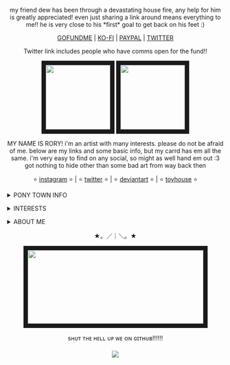 <p align="center">
my friend dew has been through a devastating house fire, any help for him is greatly appreciated! even just sharing a link around means everything to me!! he is very close to his *first* goal to get back on his feet :)
</p>
<p align="center">
<a href="https://www.gofundme.com/f/help-dew-rebuild-after-devastating-fire">GOFUNDME</a> | <a href="https://ko-fi.com/dewdroppedz">KO-FI</a> | <a href="https://www.paypal.com/paypalme/LeonRizik">PAYPAL</a> | <a href="https://x.com/seriialkiillerr/status/1836259838831030673">TWITTER</a>
</p>
<p align="center">
Twitter link includes people who have comms open for the fund!!
</p>

<p align="center">
<a title="CHELSEA'S TOYHOUSE" href=https://toyhou.se/15550084.chelsea><img src="https://file.garden/Zdu77rwq23DtX9qX/pony-town-really%20weird%20cat-boop-blinking-padded-4x%20(2).gif" width="150" height="150" border="10"/ ></a>
<a title="SAWYER'S TOYHOUSE" href=https://toyhou.se/19381992.sawyer><img src="https://file.garden/Zdu77rwq23DtX9qX/pony-town-%F0%9F%8C%A0%20af_%20nojoki-boop-blinking-padded-toy104-4x.gif" width="150" height="150" border="10"/ ></a>
<p align="center">
MY NAME IS RORY! i'm an artist with many interests. please do not be afraid of me. below are my links and some basic info, but my carrd has em all the same. i'm very easy to find on any social, so might as well hand em out :3 got nothing to hide other than some bad art from way back then
</p>
<p align="center">
⭐ <a href="https://www.instagram.com/no.joki/">instagram</a> ⭐ | ⭐ <a href="https://x.com/no_joki">twitter</a></font> ⭐ | ⭐ <a href="https://www.deviantart.com/nojoki">deviantart</a></font> ⭐ | ⭐ <a href="https://toyhou.se/nojoki">toyhouse</a></font> ⭐ 

<p align="center"><details>
  <summary><b></b>PONY TOWN INFO</b></summary>
HELLO!!!! I'm usually running around on ponytown alone or with <a href="https://github.com/windch1mes">chime</a>/<a href="https://github.com/MouthHole">liv</a>/<a href="https://github.com/grubberglubber">dumaya</a> or sitting justtt slightly under spawn on 18+! i like to do bits and i accidentally end up roleplaying 90% of the time, which happens to usually be as a monkey, even though i am terrified of them. anyway this stuff is lighthearted and probably the stupidest shit ever
</p>
i really enjoy talking to people on PT, please don't be frightened by me or friends!!! i will only struggle if i can't meet your energy HAHA
</p>
  basic stuff like c+h is cool! i'm A-OKAY with inspiration from my ponies but please don't go out and fully copy OCs. not like i'm gonna hunt you down but Man will i be confused. cause why you got my guy in your hooves
</p>
  on the Heavier side, i will block easily if you're sexual often, straightup mean, or argue a lot in public chat. they're never too personal, if at all, but i don't wish to see stuff like this while playing. sometimes these blocks are just me being mildly uncomfortable with the topic or tone and mean nothing else. although social, i'm very picky with those i'll go up to on my own.
</p>
    other than all that, i don't take PT too seriously! it's just another chatroom online! i'm on often as i'm phsyically disabled/chronically ill and value talking to people outside of my usual circle, so feel free to say hi :) i've got much to say. Most of the time atleast..
</p>
  <p align="center">
<a title="eeny"><img src="https://file.garden/Zdu77rwq23DtX9qX/eeny2">  <a title="barayas"><img src="https://file.garden/Zdu77rwq23DtX9qX/spider%3F">  <a title="winslow"><img src="https://file.garden/Zdu77rwq23DtX9qX/winne">  <a title="ahrima"><img src="https://file.garden/Zdu77rwq23DtX9qX/ahri">
<p align="center">
<center></details></center>
<p align="center">

<p align="center"><details>
<summary>INTERESTS</summary>
  <p>please god man just talk to me about anything regarding art. i love art. i love music i love drawing i love performances i love movies i love the history and symbolism in art i love aoughhhI LOVE ART CHARLIE!!!!!!</p>

  <p>i also like animals.... and anything vintage/retro.. and psychology..  i want to Learn More. Hello horses</p>
  <p>i'm big on ocs. i love ocs. i love writing and drawing em. completely normal and sane. they're the ponies booping up top and the drawing at the bottom and all i think about</p>
  <p>i'm also a furry. i think? i dunno man those little animal guys are cool as hell. nabbed one of my own. i used to play animal jam and transformice and chicken smoothie and furvilla and mweor. i am fooling no one. anyway you should check out this cool band called car seat h
</details>
</p>

<p align="center"><details>
<summary>ABOUT ME</summary>
  <p>you wanna know about lil ol me? aw shucks</p>
    <p>WELL TRULY! i do not know what to say! (is going to say things) i'm physically disabled, plus audhd! there's a lot of comorbidities here, but my biggest problems are inattention and fatigue. that may make me seem a bit disinterested at times, but i promise it's not</p>
     <p>as for labels, i'm queer, but aroace and genderfluid/nonbinary fit best.</p>
  <p>my favorite color is orange and i like oversharing online....... hmmmmmm.... what else what else. i don't take mean-spirited jokes about a harmless person lightly. the internet has convinced some people it's okay to be mean. i fully accept being sensitive and there is nothing you can do about it</p>
   <p>i have had a crazy life at my ripe age of 19 and you are bound to learn about it if we talk about experiences</p>
  </details></p>
 
  <p align="center">★。／｜＼。★</p>
  <p align="center">
  <a title="PLAYLIST ! my art <3" href=https://open.spotify.com/playlist/3h8wqFAn7IkuQ3TLy4PjO2?si=f2c06614411148b0><img src="https://file.garden/Zdu77rwq23DtX9qX/more3.png" width="409" height="171" border="10"></a>
  </p>
    <p align="center">sʜᴜᴛ ᴛʜᴇ ʜᴇʟʟ ᴜᴘ ᴡᴇ ᴏɴ ɢɪᴛʜᴜʙ!!!!!!</p>
<h5 align="center">
 
![](https://komarev.com/ghpvc/?username=no-jokie&color=red)

</h5>

